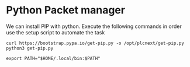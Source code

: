 # Python Packet manager
We can install PIP with python. Execute the following commands in order use the setup script to automate the task

```
curl https://bootstrap.pypa.io/get-pip.py -o /opt/plcnext/get-pip.py
python3 get-pip.py

export PATH="$HOME/.local/bin:$PATH"
```
